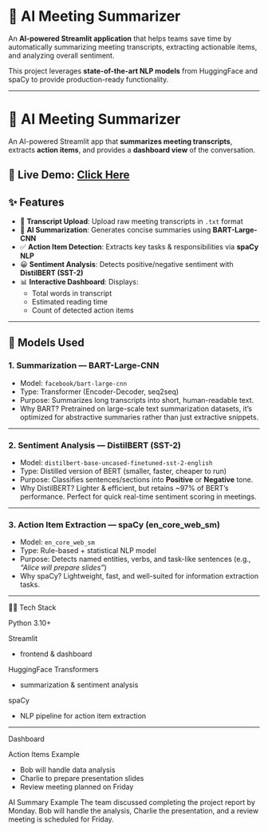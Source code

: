 # 📝 AI Meeting Summarizer

An **AI-powered Streamlit application** that helps teams save time by automatically summarizing meeting transcripts, extracting actionable items, and analyzing overall sentiment.  

This project leverages **state-of-the-art NLP models** from HuggingFace and spaCy to provide production-ready functionality.

---
# 📝 AI Meeting Summarizer

An AI-powered Streamlit app that **summarizes meeting transcripts**, extracts **action items**, and provides a **dashboard view** of the conversation.  

🔗 **Live Demo:** [Click Here](https://anushasrivastava273-ai-meeting-summarizer-app-lindtn.streamlit.app/)
---
## ✨ Features
- 📄 **Transcript Upload**: Upload raw meeting transcripts in `.txt` format  
- 🤖 **AI Summarization**: Generates concise summaries using **BART-Large-CNN**  
- ✅ **Action Item Detection**: Extracts key tasks & responsibilities via **spaCy NLP**  
- 😀 **Sentiment Analysis**: Detects positive/negative sentiment with **DistilBERT (SST-2)**  
- 📊 **Interactive Dashboard**: Displays:
  - Total words in transcript  
  - Estimated reading time  
  - Count of detected action items  

---

## 🤖 Models Used

### 1. **Summarization — BART-Large-CNN**
- Model: `facebook/bart-large-cnn`  
- Type: Transformer (Encoder-Decoder, seq2seq)  
- Purpose: Summarizes long transcripts into short, human-readable text.  
- Why BART? Pretrained on large-scale text summarization datasets, it’s optimized for abstractive summaries rather than just extractive snippets.  

---

### 2. **Sentiment Analysis — DistilBERT (SST-2)**
- Model: `distilbert-base-uncased-finetuned-sst-2-english`  
- Type: Distilled version of BERT (smaller, faster, cheaper to run)  
- Purpose: Classifies sentences/sections into **Positive** or **Negative** tone.  
- Why DistilBERT? Lighter & efficient, but retains ~97% of BERT’s performance. Perfect for quick real-time sentiment scoring in meetings.  

---

### 3. **Action Item Extraction — spaCy (en_core_web_sm)**
- Model: `en_core_web_sm`  
- Type: Rule-based + statistical NLP model  
- Purpose: Detects named entities, verbs, and task-like sentences (e.g., *“Alice will prepare slides”*)  
- Why spaCy? Lightweight, fast, and well-suited for information extraction tasks.  

---
👩‍💻 Tech Stack

Python 3.10+

Streamlit
 - frontend & dashboard

HuggingFace Transformers
 - summarization & sentiment analysis

spaCy
 - NLP pipeline for action item extraction
---
Dashboard

Action Items Example
- Bob will handle data analysis
- Charlie to prepare presentation slides
- Review meeting planned on Friday

AI Summary Example
The team discussed completing the project report by Monday. 
Bob will handle the analysis, Charlie the presentation, and 
a review meeting is scheduled for Friday.
